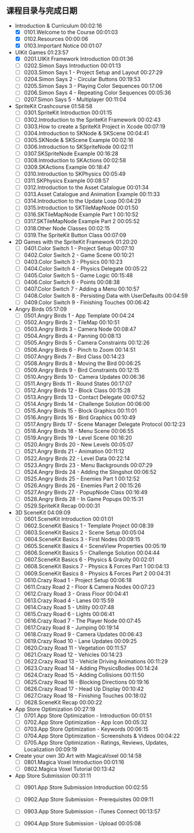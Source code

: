 
## 课程目录与完成日期

- Introduction & Curriculum	00:02:16
	- [x] 0101.Welcome to the Course	00:01:03
	- [x] 0102.Resources	00:00:06
	- [x] 0103.Important Notice	00:01:07
- UIKit Games	01:23:57
	- [x] 0201.UIKit Framework Introduction	00:01:36
	- [ ] 0202.Simon Says Introduction	00:01:13
	- [ ] 0203.Simon Says 1 - Project Setup and Layout 	00:27:29
	- [ ] 0204.Simon Says 2 - Circular Buttons 	00:19:53
	- [ ] 0205.Simon Says 3 - Playing Color Sequences 	00:17:06
	- [ ] 0206.Simon Says 4 - Repeating Color Sequences	00:05:36
	- [ ] 0207.Simon Says 5 - Multiplayer 	00:11:04
- SpriteKit Crashcourse	01:58:58
	- [ ] 0301.SpriteKit Introduction	00:01:15
	- [ ] 0302.Introduction to the SpriteKit Framework	00:02:43
	- [ ] 0303.How to create a SpriteKit Project in Xcode	00:07:19
	- [ ] 0304.Introduction to SKNode & SKScene	00:04:41
	- [ ] 0305.SKNode & SKScene Example	00:02:16
	- [ ] 0306.Introduction to SKSpriteNode	00:02:11
	- [ ] 0307.SKSpriteNode Example	00:16:28
	- [ ] 0308.Introduction to SKActions	00:02:58
	- [ ] 0309.SKActions Example	00:18:47
	- [ ] 0310.Introduction to SKPhysics	00:05:49
	- [ ] 0311.SKPhysics Example	00:08:57
	- [ ] 0312.Introduction to the Asset Catalogue	00:01:34
	- [ ] 0313.Asset Catalogue and Animation Example	00:11:33
	- [ ] 0314.Introduction to the Update Loop	00:04:29
	- [ ] 0315.Introduction to SKTileMapNode	00:01:50
	- [ ] 0316.SKTileMapNode Example Part 1	00:10:52
	- [ ] 0317.SKTileMapNode Example Part 2	00:05:52
	- [ ] 0318.Other Node Classes	00:02:15
	- [ ] 0319.The SpriteKit Button Class	00:07:09
- 2D Games with the SpriteKit Framework	01:20:20
	- [ ] 0401.Color Switch 1 - Project Setup	00:07:10
	- [ ] 0402.Color Switch 2 - Game Scene	00:10:21
	- [ ] 0403.Color Switch 3 - Physics	00:10:23
	- [ ] 0404.Color Switch 4 - Physics Delegate	00:05:22
	- [ ] 0405.Color Switch 5 - Game Logic	00:15:48
	- [ ] 0406.Color Switch 6 - Points	00:08:38
	- [ ] 0407.Color Switch 7 - Adding a Menu	00:10:57
	- [ ] 0408.Color Switch 8 - Persisting Data with UserDefaults	00:04:59
	- [ ] 0409.Color Switch 9 - Finishing Touches	00:06:42
- Angry Birds	05:17:09
	- [ ] 0501.Angry Birds 1 - App Template	00:04:24
	- [ ] 0502.Angry Birds 2 - TileMap	00:10:51
	- [ ] 0503.Angry Birds 3 - Camera Node	00:08:47
	- [ ] 0504.Angry Birds 4 - Panning	00:08:13
	- [ ] 0505.Angry Birds 5 - Camera Constraints	00:12:26
	- [ ] 0506.Angry Birds 6 - Pinch to Zoom	00:14:51
	- [ ] 0507.Angry Birds 7 - Bird Class	00:14:23
	- [ ] 0508.Angry Birds 8 - Moving the Bird	00:06:25
	- [ ] 0509.Angry Birds 9 - Bird Constraints	00:12:15
	- [ ] 0510.Angry Birds 10 - Camera Updates	00:06:36
	- [ ] 0511.Angry Birds 11 - Round States	00:17:07
	- [ ] 0512.Angry Birds 12 - Block Class	00:15:28
	- [ ] 0513.Angry Birds 13 - Contact Delegate	00:07:52
	- [ ] 0514.Angry Birds 14 - Challenge Solution	00:06:00
	- [ ] 0515.Angry Birds 15 - Block Graphics	00:11:01
	- [ ] 0516.Angry Birds 16 - Bird Graphics	00:10:49
	- [ ] 0517.Angry Birds 17 - Scene Manager Delegate Protocol	00:12:23
	- [ ] 0518.Angry Birds 18 - Menu Scene	00:06:55
	- [ ] 0519.Angry Birds 19 - Level Scene	00:16:20
	- [ ] 0520.Angry Birds 20 - New Levels	00:05:07
	- [ ] 0521.Angry Birds 21 - Animation	00:11:12
	- [ ] 0522.Angry Birds 22 - Level Data	00:22:14
	- [ ] 0523.Angry Birds 23 - Menu Backgrounds	00:07:29
	- [ ] 0524.Angry Birds 24 - Adding the Slingshot	00:06:52
	- [ ] 0525.Angry Birds 25 - Enemies Part 1	00:12:52
	- [ ] 0526.Angry Birds 26 - Enemies Part 2	00:15:26
	- [ ] 0527.Angry Birds 27 - PopupNode Class	00:16:49
	- [ ] 0528.Angry Birds 28 - In Game Popups	00:15:31
	- [ ] 0529.SpriteKit Recap	00:00:31
- 3D SceneKit	04:09:09
	- [ ] 0601.SceneKit Introduction	00:01:01
	- [ ] 0602.SceneKit Basics 1 - Template Project	00:08:39
	- [ ] 0603.SceneKit Basics 2 - Scene Setup	00:05:04
	- [ ] 0604.SceneKit Basics 3 - First Nodes	00:09:15
	- [ ] 0605.SceneKit Basics 4 - SceneView Properties	00:05:19
	- [ ] 0606.SceneKit Basics 5 - Challenge Solution	00:04:44
	- [ ] 0607.SceneKit Basics 6 - Physics & Gravity	00:02:01
	- [ ] 0608.SceneKit Basics 7 - Physics & Forces Part 1	00:04:13
	- [ ] 0609.SceneKit Basics 8 - Physics & Forces Part 2	00:04:31
	- [ ] 0610.Crazy Road 1 - Project Setup	00:06:18
	- [ ] 0611.Crazy Road 2 - Floor & Camera Nodes	00:07:23
	- [ ] 0612.Crazy Road 3 - Grass Floor	00:04:41
	- [ ] 0613.Crazy Road 4 - Lanes	00:15:59
	- [ ] 0614.Crazy Road 5 - Utility	00:07:48
	- [ ] 0615.Crazy Road 6 - Lights	00:06:41
	- [ ] 0616.Crazy Road 7 - The Player Node	00:07:45
	- [ ] 0617.Crazy Road 8 - Jumping	00:19:14
	- [ ] 0618.Crazy Road 9 - Camera Updates	00:06:43
	- [ ] 0619.Crazy Road 10 - Lane Updates	00:09:25
	- [ ] 0620.Crazy Road 11 - Vegetation	00:11:57
	- [ ] 0621.Crazy Road 12 - Vehicles	00:14:23
	- [ ] 0622.Crazy Road 13 - Vehicle Driving Animations	00:11:29
	- [ ] 0623.Crazy Road 14 - Adding PhysicsBodies	00:14:24
	- [ ] 0624.Crazy Road 15 - Adding Collisions	00:11:50
	- [ ] 0625.Crazy Road 16 - Blocking Directions	00:19:16
	- [ ] 0626.Crazy Road 17 - Head Up Display	00:10:42
	- [ ] 0627.Crazy Road 18 - Finishing Touches	00:18:02
	- [ ] 0628.SceneKit Recap	00:00:22
- App Store Optimization	00:27:19
	- [ ] 0701.App Store Optimization - Introduction	00:01:51
	- [ ] 0702.App Store Optimization - App Icon	00:05:32
	- [ ] 0703.App Store Optimization - Keywords	00:06:15
	- [ ] 0704.App Store Optimization - Screenshots & Videos	00:04:22
	- [ ] 0705.App Store Optimization - Ratings, Reviews, Updates, Localization	00:09:19
- Create your own 3D Art with MagicaVoxel	00:14:58
	- [ ] 0801.Magica Voxel Introduction	00:01:16
	- [ ] 0802.Magica Voxel Tutorial	00:13:42
- App Store Submission	00:31:11
	- [ ] 0901.App Store Submission Introduction	00:02:55
	- [ ] 0902.App Store Submission - Prerequisites	00:09:11
	- [ ] 0903.App Store Submission - iTunes Connect	00:13:57
	- [ ] 0904.App Store Submission - Upload	00:05:08


